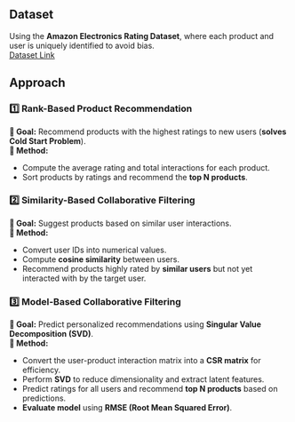 ## Dataset
Using the **Amazon Electronics Rating Dataset**, where each product and user is uniquely identified to avoid bias.  
 [Dataset Link](https://www.kaggle.com/datasets/vibivij/amazon-electronics-rating-datasetrecommendation/download?datasetVersionNumber=1)

## Approach

### 1️⃣ Rank-Based Product Recommendation
**🔹 Goal:** Recommend products with the highest ratings to new users (**solves Cold Start Problem**).  
**🔹 Method:**
   - Compute the average rating and total interactions for each product.
   - Sort products by ratings and recommend the **top N products**.

### 2️⃣ Similarity-Based Collaborative Filtering
**🔹 Goal:** Suggest products based on similar user interactions.  
**🔹 Method:**
   - Convert user IDs into numerical values.
   - Compute **cosine similarity** between users.
   - Recommend products highly rated by **similar users** but not yet interacted with by the target user.

### 3️⃣ Model-Based Collaborative Filtering
**🔹 Goal:** Predict personalized recommendations using **Singular Value Decomposition (SVD)**.  
**🔹 Method:**
   - Convert the user-product interaction matrix into a **CSR matrix** for efficiency.
   - Perform **SVD** to reduce dimensionality and extract latent features.
   - Predict ratings for all users and recommend **top N products** based on predictions.
   - **Evaluate model** using **RMSE (Root Mean Squared Error)**.

